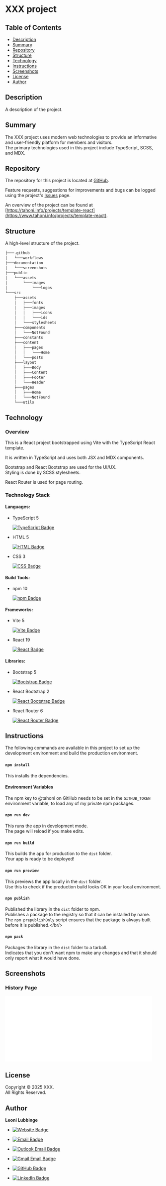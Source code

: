 # XXX project

## Table of Contents
- [Description](#description)
- [Summary](#summary)
- [Repository](#repository)
- [Structure](#structure)
- [Technology](#technology)
- [Instructions](#instructions)
- [Screenshots](#screenshots)
- [License](#license)
- [Author](#author)

## Description
A description of the project.

## Summary
The XXX project uses modern web technologies
to provide an informative and user-friendly platform for members and
visitors.<br/>
The primary technologies used in this project include TypeScript, SCSS, and MDX.

## Repository
The repository for this project is located at
[GitHub](https://github.com/tahoni/template-react).

Feature requests, suggestions for improvements and bugs can be
logged using the
project's [Issues](https://github.com/tahoni/template-react/issues) page.

An overview of the project can be found at
[https://tahoni.info/projects/template-react](https://www.tahoni.info/projects/template-react).

## Structure
A high-level structure of the project.

```text
├───.github
│   └───workflows
├───documentation
│   └───screenshots
├───public
│   └───assets
│       └───images
│           └───logos
└───src
    ├───assets
    │   ├───fonts
    │   ├───images
    │   │   ├───icons
    │   │   └───ids
    │   └───stylesheets
    ├───components
    │   └───NotFound
    ├───constants
    ├───content
    │   ├───pages
    │   │   └───Home
    │   └───posts
    ├───layout
    │   ├───Body
    │   ├───Content
    │   ├───Footer
    │   └───Header
    ├───pages
    │   ├───Home
    │   └───NotFound
    └───utils
```

## Technology

### Overview
This is a React project bootstrapped using Vite with the TypeScript React
template.

It is written in TypeScript and uses both JSX and MDX components.

Bootstrap and React Bootstrap are used for the UI/UX.<br/>
Styling is done by SCSS stylesheets.

React Router is used for page routing.

### Technology Stack

#### Languages:

- TypeScript 5

  [![TypeScript Badge](https://img.shields.io/badge/TypeScript-3178C6?logo=typescript&logoColor=white)](https://www.typescriptlang.org/)

- HTML 5

  [![HTML Badge](https://img.shields.io/badge/HTML-E34F26?logo=html5&logoColor=white)](https://www.w3.org/)

- CSS 3

  [![CSS Badge](https://img.shields.io/badge/CSS-1572B6?logo=css3)](https://www.w3.org/)

#### Build Tools:

- npm 10

  [![npm Badge](https://img.shields.io/badge/npm-CB3837?logo=npm)](https://www.npmjs.com/)

#### Frameworks:

- Vite 5

  [![Vite Badge](https://img.shields.io/badge/Vite-646CFF?logo=vite&logoColor=white)](https://vitejs.dev/)

- React 19

  [![React Badge](https://img.shields.io/badge/React-CB3837?logo=react)](https://react.dev/)

#### Libraries:

- Bootstrap 5

  [![Bootstrap Badge](https://img.shields.io/badge/Bootstrap-7952B3?logo=bootstrap&logoColor=white)](https://getbootstrap.com/)

- React Bootstrap 2

  [![React Bootstrap Badge](https://img.shields.io/badge/React_Bootstrap-7952B3?logo=bootstrap&logoColor=white)](https://react-bootstrap.github.io/)

- React Router 6

  [![React Router Badge](https://img.shields.io/badge/React_Router-CB3837?logo=react&logoColor=white)](https://reactrouter.com/en/main)

## Instructions

The following commands are available in this project
to set up the development environment
and build the production environment.

#### `npm install`

This installs the dependencies.

#### Environment Variables

The npm key to @tahoni on GitHub needs
to be set in the ````GITHUB_TOKEN```` environment variable,
to load any of my private npm packages.

#### `npm run dev`

This runs the app in development mode.<br/>
The page will reload if you make edits.

#### `npm run build`

This builds the app for production to the `dist` folder.<br/>
Your app is ready to be deployed!

#### `npm run preview`

This previews the app locally in the `dist` folder.<br/>
Use this to check if the production build looks OK in your local environment.

#### `npm publish`

Published the library in the `dist` folder to npm.<br/>
Publishes a package to the registry so that it can be installed by name.<br/>
The `npm prepublishOnly` script ensures that the package is always built
before it is published.</br/>

#### `npm pack`

Packages the library in the `dist` folder to a tarball.<br/>
Indicates that you don't want npm to make any changes and that it
should only report what it would have done.

## Screenshots

### History Page
![Home Page](./documentation/screenshots/HomePage.png)

## License
Copyright © 2025 XXX.<br/>
All Rights Reserved.

## Author
**Leoni Lubbinge**

- [![Website Badge](https://custom-icon-badges.demolab.com/badge/https%3A%2F%2Ftahoni.info-blue?logo=file-code)](https://www.tahoni.info)
- [![Email Badge](https://custom-icon-badges.demolab.com/badge/leonil%40tahoni.info-blue?logo=mail)](mailto:leonil@tahoni.info)


- [![Outlook Email Badge](https://custom-icon-badges.demolab.com/badge/tahoni%40outlook.com-blue.svg?logo=mail)](mailto:tahoni@outlook.com)
- [![Gmail Email Badge](https://img.shields.io/badge/tahoni%40gmail.com-blue?logo=gmail)](mailto:tahoni@gmail.com)
- [![GitHub Badge](https://img.shields.io/badge/Leoni_Lubbinge-blue?logo=github)](https://github.com/tahoni)
- [![LinkedIn Badge](https://custom-icon-badges.demolab.com/badge/Leoni_Lubbinge-blue.svg?logoSource=feather&logo=linkedin)](https://www.linkedin.com/in/leoni-lubbinge-06066b16/)
